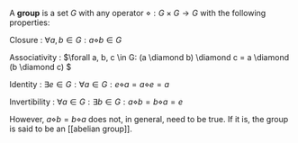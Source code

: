 A **group** is a set $G$ with any operator $\diamond: G\times G \to G$ with the following properties:

Closure
  : $\forall a, b \in G : a \diamond b \in G$

Associativity
  : $\forall a, b, c \in G: (a \diamond b) \diamond c = a \diamond (b \diamond c) $

Identity
  : $\exists e \in G : \forall a \in G: e \diamond a = a \diamond e = a$
  
Invertibility
  : $\forall a \in G: \exists b \in G: a\diamond b = b \diamond a = e$
  
However, $a \diamond b = b \diamond a$ does not, in general, need to be true. If it is, the group is said to be an [[abelian group]].